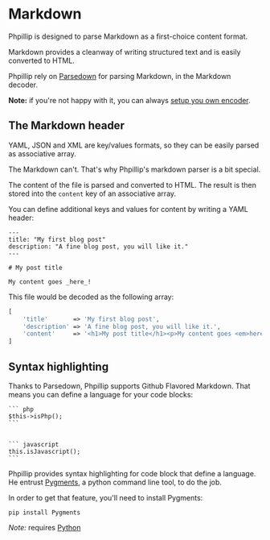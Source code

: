 # Markdown

Phpillip is designed to parse Markdown as a first-choice content format.

Markdown provides a cleanway of writing structured text and is easily converted to HTML.

Phpillip rely on [Parsedown](http://parsedown.org/) for parsing Markdown, in the Markdown decoder.

__Note:__ if you're not happy with it, you can always [setup you own encoder](../content/formats.md).

## The Markdown header

YAML, JSON and XML are key/values formats, so they can be easily parsed as associative array.

The Markdown can't. That's why Phpillip's markdown parser is a bit special.

The content of the file is parsed and converted to HTML.
The result is then stored into the `content` key of an associative array.

You can define additional keys and values for content by writing a YAML header:

```
---
title: "My first blog post"
description: "A fine blog post, you will like it."
---

# My post title

My content goes _here_!
```

This file would be decoded as the following array:

``` php
[
    'title'       => 'My first blog post',
    'description' => 'A fine blog post, you will like it.',
    'content'     => '<h1>My post title</h1><p>My content goes <em>here</em>!</p>'
]
```

## Syntax highlighting

Thanks to Parsedown, Phpillip supports Github Flavored Markdown.
That means you can define a language for your code blocks:

    ``` php
    $this->isPhp();
    ```


    ``` javascript
    this.isJavascript();
    ```

Phpillip provides syntax highlighting for code block that define a language. He entrust [Pygments](http://pygments.org/), a python command line tool, to do the job.

In order to get that feature, you'll need to install Pygments:

    pip install Pygments

_Note:_ requires [Python](https://www.python.org/downloads/)

